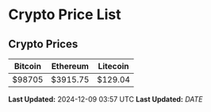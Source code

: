 # Crypto Price List

## Crypto Prices
| Bitcoin | Ethereum | Litecoin |
| ------- | -------- | -------- |
| $98705 | $3915.75 | $129.04 |
**Last Updated:** 2024-12-09 03:57 UTC
**Last Updated:** $DATE$
